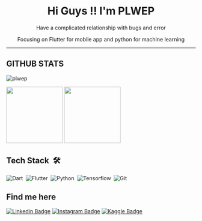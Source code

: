 <h1 align="center">Hi Guys !! I'm PLWEP</h1>
<p align="center">Have a complicated relationship with bugs and error</p>
<p align="center">Focusing on Flutter for mobile app and python for machine learning</p>
<hr />

## GITHUB STATS
<p align="left"><img src="https://komarev.com/ghpvc/?username=plwep&label=Profile%20Views&color=3085C3&style=for-the-badge" alt="plwep" /></p>
<p>
  <tr>
   <td><img src="https://github-readme-stats.vercel.app/api/top-langs/?username=plwep&layout=compact&theme=prussian" height="150"/></td>
   <td><img src="https://github-readme-streak-stats.herokuapp.com?user=PLWEP&theme=prussian&border_radius=4&hide_longest_streak=true" height="150"/></td>
  </tr>
</p>

## Tech Stack &nbsp;🛠

![Dart](https://img.shields.io/badge/-Dart-3085C3?style=flat&logo=dart)&nbsp;
![Flutter](https://img.shields.io/badge/-Flutter-3085C3?style=flat&logo=flutter)&nbsp;
![Python](https://img.shields.io/badge/-Python-3085C3?style=flat&logo=python)&nbsp;
![Tensorflow](https://img.shields.io/badge/-Tensorflow-3085C3?style=flat&logo=tensorflow)&nbsp;
![Git](https://img.shields.io/badge/-Git-3085C3?style=flat&logo=git)&nbsp;

## Find me here  
[![Linkedin Badge](https://img.shields.io/badge/-Permana%20Langgeng-3085C3?style=for-the-badge&logo=Linkedin&logoColor=white&link=https://www.linkedin.com/in/permana-langgeng)](https://www.linkedin.com/in/permana-langgeng) 
[![Instagram Badge](https://img.shields.io/badge/-ellwid.permana-3085C3?style=for-the-badge&logo=instagram&logoColor=white&link=https://www.instagram.com/ellwid.permana)](https://www.instagram.com/ellwid.permana) 
[![Kaggle Badge](https://img.shields.io/badge/-Permana%20LWEP-3085C3?style=for-the-badge&logo=kaggle&logoColor=white&link=https://www.kaggle.com/permanalwep)](https://www.kaggle.com/permanalwep) 

